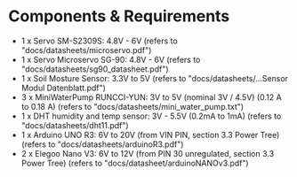 
# Components & Requirements

- 1 x Servo SM-S2309S: 4.8V - 6V  (refers to "docs/datasheets/microservo.pdf")
- 1 x Servo Microservo SG-90: 4.8V - 6V (refers to "docs/datasheets/sg90_datasheet.pdf")
- 1 x Soil Mosture Sensor: 3.3V to 5V (refers to "docs/datasheets/...Sensor Modul Datenblatt.pdf")
- 3 x MiniWaterPump RUNCCI-YUN: 3V to 5V (nominal 3V / 4.5V) (0.12 A to 0.18 A) (refers to "docs/datasheets/mini_water_pump.txt")
- 1 x DHT humidity and temp sensor: 3V - 5.5V (0.2mA to 1mA) (refers to "docs/datasheets/dht11.pdf")
- 1 x Arduino UNO R3: 6V to 20V (from VIN PIN, section 3.3 Power Tree) (refers to "docs/datasheets/arduinoR3.pdf")
- 2 x Elegoo Nano V3: 6V to 12V (from PIN 30 unregulated, section 3.3 Power Tree) (refers to "docs/datasheet/arduinoNANOv3.pdf")
